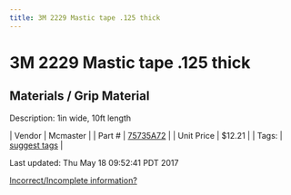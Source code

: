 ```yaml
---
title: 3M 2229 Mastic tape .125 thick
---
```


# 3M 2229 Mastic tape .125 thick
## Materials / Grip Material
Description: 	1in wide, 10ft length 

| Vendor | Mcmaster | 
| Part # | [75735A72](https://www.mcmaster.com/#75735A72) | 
| Unit Price | $12.21 | 
| Tags: | [suggest tags](https://docs.google.com/forms/d/e/1FAIpQLSeWyY8v3RgOty-MyWmh9U0iivNYN_molChYyS-0U-o-kOAv_g/viewform) | 

Last updated: Thu May 18 09:52:41 PDT 2017

 [Incorrect/Incomplete information?](https://docs.google.com/forms/d/e/1FAIpQLSeWyY8v3RgOty-MyWmh9U0iivNYN_molChYyS-0U-o-kOAv_g/viewform)